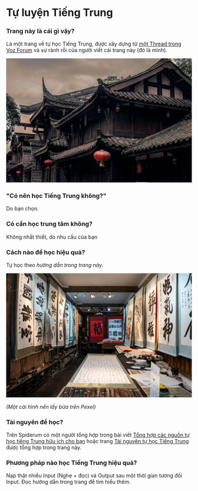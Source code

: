 # Tự luyện Tiếng Trung

### Trang này là cái gì vậy?
Là một trang về tự học Tiếng Trung, được xây dựng từ [một Thread trong Voz Forum](https://voz.vn/t/lo-trinh-tu-hoc-tieng-trung.970564/) và sự rảnh rỗi của người viết cái trang này (đó là mình).

![Hình ảnh chào mừng đến với trang](assets/welcome.png)

### "Có nên học Tiếng Trung không?"
Do bạn chọn.

### Có cần học trung tâm không?
Không nhất thiết, do nhu cầu của bạn

### Cách nào để học hiệu quả?
Tự học theo *hướng dẫn trong trang này*.


![Hình ảnh chào mừng đến với trang](assets/welcome2.png)

*(Một cái hình nền lấy bừa trên Pexel)*


### Tài nguyên để học?
Trên Spiderum có một người tổng hợp trong bài viết [Tổng hợp các nguồn tự học tiếng Trung hữu ích cho bạn](https://spiderum.com/bai-dang/Tong-hop-cac-nguon-tu-hoc-tieng-Trung-huu-ich-cho-ban-c81) hoặc trang [Tài nguyên tự học Tiếng Trung](resources.md) được tổng hợp trong trang này.

### Phương pháp nào học Tiếng Trung hiệu quả?
Nạp thật nhiều Input (Nghe + đọc) và Output sau một thời gian tương đối Input. Đọc hướng dẫn trong trang để tìm hiểu thêm.